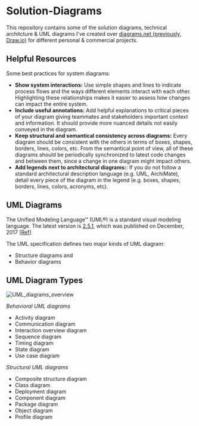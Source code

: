 # Solution-Diagrams

This repository contains some of the solution diagrams, technical architcture & UML diagrams I've created over [diagrams.net (previously, Draw.io)](app.diagrams.net) for different personal & commercial projects.

## Helpful Resources

Some best practices for system diagrams:

* **Show system interactions:** Use simple shapes and lines to indicate process flows and the ways different elements interact with each other. Highlighting these relationships makes it easier to assess how changes can impact the entire system.
* **Include useful annotations:** Add helpful explanations to critical pieces of your diagram giving teammates and stakeholders important context and information. It should provide more nuanced details not easily conveyed in the diagram. 
* **Keep structural and semantical consistency across diagrams:** Every diagram should be consistent with the others in terms of boxes, shapes, borders, lines, colors, etc. From the semantical point of view, all of these diagrams should be periodically synchronized to latest code changes and between them, since a change in one diagram might impact others. 
* **Add legends next to architectural diagrams:**: If you do not follow a standard architectural description language (e.g. UML, ArchiMate), detail every piece of the diagram in the legend (e.g. boxes, shapes, borders, lines, colors, acronyms, etc).


## UML Diagrams

The Unified Modeling Language™ (UML®) is a standard visual modeling language. The latest version is [2.5.1](https://www.omg.org/spec/UML/2.5.1/PDF), which was published on December, 2017 [[Ref](https://www.omg.org/spec/UML/)]

The UML specification defines two major kinds of UML diagram:

* Structure diagrams and 
* Behavior diagrams

## UML Diagram Types

![UML_diagrams_overview](https://user-images.githubusercontent.com/16515550/167268319-27e59fab-020e-492e-9d39-9ae914b90bc2.png)

*Behavioral UML diagrams*
- Activity diagram
- Communication diagram
- Interaction overview diagram
- Sequence diagram
- Timing diagram
- State diagram
- Use case diagram

*Structural UML diagrams*
- Composite structure diagram
- Class diagram
- Deployment diagram
- Component diagram
- Package diagram
- Object diagram
- Profile diagram

